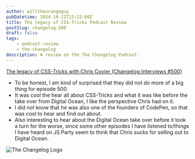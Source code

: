 ```yaml
---
author: willtheorangeguy
pubDatetime: 2024-10-12T15:22:00Z
title: The legacy of CSS-Tricks Podcast Review
postSlug: changelog-500
draft: false
tags:
    - podcast-review
    - the-changelog
description: A review on the The Changelog Podcast.
---
```


[The legacy of CSS-Tricks with Chris Coyier (Changelog Interviews #500)](https://changelog.com/podcast/500)

-   To be honest, I am kind of surprised that they did not do more of a big thing for episode 500.
-   It was cool the hear all about CSS-Tricks and what it was like before the take over from Digital Ocean, I like the perspective Chris had on it.
-   I did not know that he was also one of the founders of CodePen, so that was cool to hear and find out about.
-   Also interesting to hear about the Digital Ocean take over before it took a turn for the worse, since some other episodes I have listened to/things I have heard on JS Party seem to think that Chris sucks for selling out to Digital Ocean.

![The Changelog Logo](https://is1-ssl.mzstatic.com/image/thumb/Podcasts123/v4/b5/b1/43/b5b14333-7cbe-123d-c444-0204e5d08102/mza_311421542997449775.png/300x300bb.webp)
